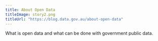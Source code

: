 ```yaml
---
title: About Open Data
titleImage: story2.png
titleUrl: "https://blog.data.gov.au/about-open-data"
---
```


<p>What is open data and what can be done with government public data.</p>

